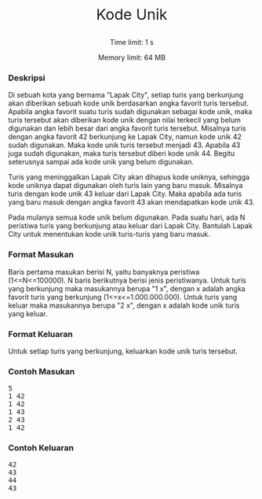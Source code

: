 <div style="text-align:center">
    <p style="font-size:30px">Kode Unik</p>
    <p>Time limit: 1 s</p>
    <p>Memory limit: 64 MB</p>
</div>
<div class="content-text">
<h3>Deskripsi</h3>

<p>Di sebuah kota yang bernama "Lapak City", setiap turis yang berkunjung akan diberikan sebuah kode unik berdasarkan angka favorit turis tersebut. Apabila angka favorit suatu turis sudah digunakan sebagai kode unik, maka turis tersebut akan diberikan kode unik dengan nilai terkecil yang belum digunakan dan lebih besar dari angka favorit turis tersebut. Misalnya turis dengan angka favorit 42 berkunjung ke Lapak City, namun kode unik 42 sudah digunakan. Maka kode unik turis tersebut menjadi 43. Apabila 43 juga sudah digunakan, maka turis tersebut diberi kode unik 44. Begitu seterusnya sampai ada kode unik yang belum digunakan.</p>

<p>Turis yang meninggalkan Lapak City akan dihapus kode uniknya, sehingga kode uniknya dapat digunakan oleh turis lain yang baru masuk. Misalnya turis dengan kode unik 43 keluar dari Lapak City. Maka apabila ada turis yang baru masuk dengan angka favorit 43 akan mendapatkan kode unik 43.</p>

<p>Pada mulanya semua kode unik belum digunakan. Pada suatu hari, ada N peristiwa turis yang berkunjung atau keluar dari Lapak City. Bantulah Lapak City untuk menentukan kode unik turis-turis yang baru masuk.</p>

<h3>Format Masukan</h3>

<p>Baris pertama masukan berisi N, yaitu banyaknya peristiwa (1&lt;=N&lt;=100000). N baris berikutnya berisi jenis peristiwanya. Untuk turis yang berkunjung maka masukannya berupa "1 x", dengan x adalah angka favorit turis yang berkunjung (1&lt;=x&lt;=1.000.000.000). Untuk turis yang keluar maka masukannya berupa "2 x", dengan x adalah kode unik turis yang keluar.</p>

<h3>Format Keluaran</h3>

<p>Untuk setiap turis yang berkunjung, keluarkan kode unik turis tersebut.</p>

<h3>Contoh Masukan</h3>

<pre>5
1 42
1 42
1 43
2 43
1 42</pre>

<h3>Contoh Keluaran</h3>

<pre>42
43
44
43
</pre>

<p>&nbsp;</p>

</div>
